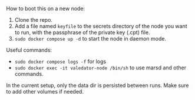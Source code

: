 How to boot this on a new node:

1. Clone the repo.
2. Add a file named `keyfile` to the secrets directory of the node you want to run, with the passphrase of the private key (.cpt) file.
3. `sudo docker compose up -d` to start the node in daemon mode.

Useful commands:

- `sudo docker compose logs -f` for logs
- `sudo docker exec -it valedator-node /bin/sh` to use marsd and other commands.

In the current setup, only the data dir is persisted between runs. Make sure to add  other volumes if needed.